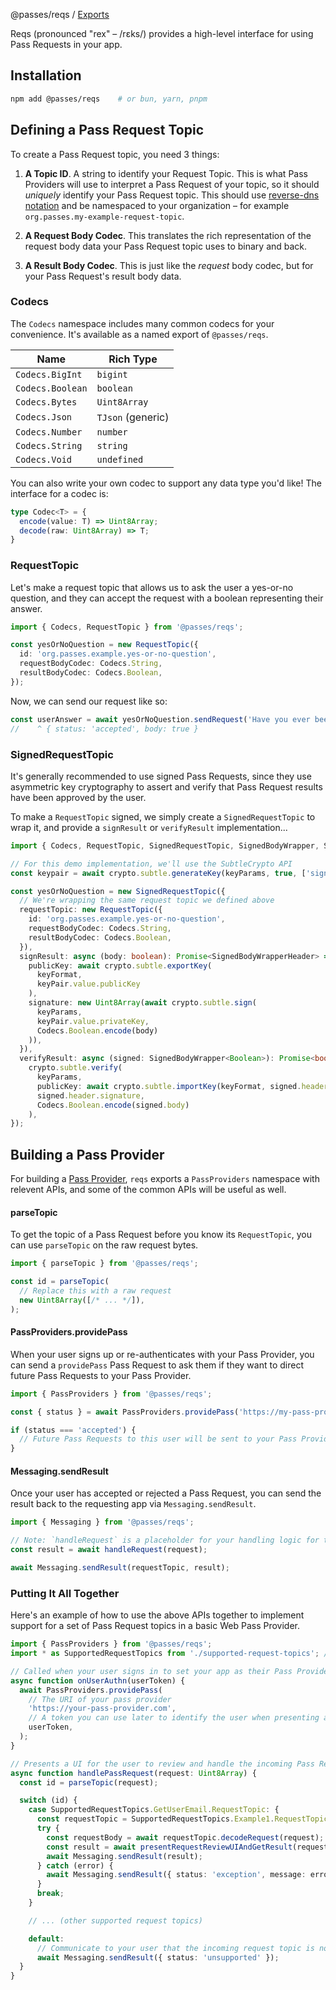 @passes/reqs / [Exports](modules.md)

Reqs (pronounced "rex" – /rɛks/) provides a high-level interface for using Pass Requests in your app. 

## Installation

```bash
npm add @passes/reqs    # or bun, yarn, pnpm
```

## Defining a Pass Request Topic

To create a Pass Request topic, you need 3 things:

1. **A Topic ID**. A string to identify your Request Topic. This is what Pass Providers will use to interpret a Pass Request of your topic, so it should _uniquely_ identify your Pass Request topic. This should use [reverse-dns notation](https://en.wikipedia.org/wiki/Reverse_domain_name_notation) and be namespaced to your organization – for example `org.passes.my-example-request-topic`.

2. **A Request Body Codec**. This translates the rich representation of the request body data your Pass Request topic uses to binary and back.

3. **A Result Body Codec**. This is just like the _request_ body codec, but for your Pass Request's result body data.

### Codecs

The `Codecs` namespace includes many common codecs for your convenience. It's available as a named export of `@passes/reqs`.

| Name                  | Rich Type          |
| --------------------- | ------------------ |
| `Codecs.BigInt`       | `bigint`           |
| `Codecs.Boolean`      | `boolean`          |
| `Codecs.Bytes`        | `Uint8Array`       |
| `Codecs.Json`         | `TJson` (generic)  |
| `Codecs.Number`       | `number`           |
| `Codecs.String`       | `string`           |
| `Codecs.Void`         | `undefined`        |

You can also write your own codec to support any data type you'd like! The interface for a codec is:

```typescript
type Codec<T> = {
  encode(value: T) => Uint8Array;
  decode(raw: Uint8Array) => T;
}
```

### RequestTopic

Let's make a request topic that allows us to ask the user a yes-or-no question, and they can accept the request with a boolean representing their answer.

```typescript
import { Codecs, RequestTopic } from '@passes/reqs';

const yesOrNoQuestion = new RequestTopic({
  id: 'org.passes.example.yes-or-no-question',
  requestBodyCodec: Codecs.String,
  resultBodyCodec: Codecs.Boolean,
});
```

Now, we can send our request like so:

```typescript
const userAnswer = await yesOrNoQuestion.sendRequest('Have you ever been to Olive Garden?');
//    ^ { status: 'accepted', body: true }
```

### SignedRequestTopic

It's generally recommended to use signed Pass Requests, since they use asymmetric key cryptography to assert and verify that Pass Request results have been approved by the user.

To make a `RequestTopic` signed, we simply create a `SignedRequestTopic` to wrap it, and provide a `signResult` or `verifyResult` implementation...

```typescript
import { Codecs, RequestTopic, SignedRequestTopic, SignedBodyWrapper, SignedBodyWrapperHeader } from '@passes/reqs';

// For this demo implementation, we'll use the SubtleCrypto API
const keypair = await crypto.subtle.generateKey(keyParams, true, ['sign', 'verify']);

const yesOrNoQuestion = new SignedRequestTopic({
  // We're wrapping the same request topic we defined above
  requestTopic: new RequestTopic({
    id: 'org.passes.example.yes-or-no-question',
    requestBodyCodec: Codecs.String,
    resultBodyCodec: Codecs.Boolean,
  }),
  signResult: async (body: boolean): Promise<SignedBodyWrapperHeader> => ({
    publicKey: await crypto.subtle.exportKey(
      keyFormat,
      keyPair.value.publicKey
    ),
    signature: new Uint8Array(await crypto.subtle.sign(
      keyParams,
      keyPair.value.privateKey,
      Codecs.Boolean.encode(body)
    )),
  }),
  verifyResult: async (signed: SignedBodyWrapper<Boolean>): Promise<boolean> =>
    crypto.subtle.verify(
      keyParams,
      publicKey: await crypto.subtle.importKey(keyFormat, signed.header.publicKey, keyParams, true, ['verify']),
      signed.header.signature,
      Codecs.Boolean.encode(signed.body)
    ),
});
```

## Building a Pass Provider

For building a [Pass Provider](/#what-is-a-pass-provider), `reqs` exports a `PassProviders` namespace with relevent APIs, and some of the common APIs will be useful as well.

#### parseTopic

To get the topic of a Pass Request before you know its `RequestTopic`, you can use `parseTopic` on the raw request bytes.

```typescript
import { parseTopic } from '@passes/reqs';

const id = parseTopic(
  // Replace this with a raw request
  new Uint8Array([/* ... */]),
);
```

#### PassProviders.providePass

When your user signs up or re-authenticates with your Pass Provider, you can send a `providePass` Pass Request to ask them if they want to direct future Pass Requests to your Pass Provider.

```typescript
import { PassProviders } from '@passes/reqs';

const { status } = await PassProviders.providePass('https://my-pass-provider.com', 'optional-user-id');

if (status === 'accepted') {
  // Future Pass Requests to this user will be sent to your Pass Provider for handling
}
```

#### Messaging.sendResult

Once your user has accepted or rejected a Pass Request, you can send the result back to the requesting app via `Messaging.sendResult`.

```typescript
import { Messaging } from '@passes/reqs';

// Note: `handleRequest` is a placeholder for your handling logic for the given request topic
const result = await handleRequest(request);

await Messaging.sendResult(requestTopic, result);
```

### Putting It All Together

Here's an example of how to use the above APIs together to implement support for a set of Pass Request topics in a basic Web Pass Provider.

```typescript
import { PassProviders } from '@passes/reqs';
import * as SupportedRequestTopics from './supported-request-topics'; // A map of the request topics supported by your Pass Provider

// Called when your user signs in to set your app as their Pass Provider
async function onUserAuthn(userToken) {
  await PassProviders.providePass(
    // The URI of your pass provider
    'https://your-pass-provider.com',
    // A token you can use later to identify the user when presenting a Pass Request UI to them - for example, a JWT
    userToken,
  );
}

// Presents a UI for the user to review and handle the incoming Pass Request, and sends the result to the requesting app
async function handlePassRequest(request: Uint8Array) {
  const id = parseTopic(request);

  switch (id) {
    case SupportedRequestTopics.GetUserEmail.RequestTopic: {
      const requestTopic = SupportedRequestTopics.Example1.RequestTopic;
      try {
        const requestBody = await requestTopic.decodeRequest(request);
        const result = await presentRequestReviewUIAndGetResult(requestTopic, requestBody);
        await Messaging.sendResult(result);
      } catch (error) {
        await Messaging.sendResult({ status: 'exception', message: error.message });
      }
      break;
    }

    // ... (other supported request topics)

    default:
      // Communicate to your user that the incoming request topic is not supported by your Pass Provider
      await Messaging.sendResult({ status: 'unsupported' });
  }
}
```

